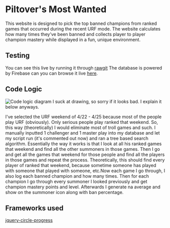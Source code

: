 ﻿# Piltover's Most Wanted

This website is designed to pick the top banned champions from ranked games that occurred during the recent URF mode. The website calculates how many times they’ve been banned and collects player to player champion mastery while displayed in a fun, unique environment.

## Testing
You can see this live by running it through [rawgit](https://rawgit.com/victhebeast/Piltover-s-Most-Wanted/master/index.html)
The database is powered by Firebase can you can browse it live [here](https://pilt-most-want.firebaseio.com).

## Code Logic
![Code logic diagram](https://github.com/victhebeast/Piltover-s-Most-Wanted/raw/master/CodeLogic.png)
I suck at drawing, so sorry if it looks bad. I explain it below anyways.

I've selected the URF weekend of 4/22 - 4/25 because most of the people play URF (obviously). Only serious people play ranked that weekend. So, this way (theoretically) I would eliminate most of troll games and such. I manually inputted 1 challenger and 1 master play into my database and let my script run (it's commented out now) and ran a tree based search algorithm. Essentially the way it works is that I look at all his ranked games that weekend and find all the other summoners in those games. Then I go and get all the games that weekend for those people and find all the players in those games and repeat the process. Theoretically, this should find every player of ranked that weekend, because sometime someone has played with someone that played with someone, etc.Now each game I go through, I also log each banned champion and how many times. Then for each champion I go through every summoner I looked previously and get champion mastery points and level. Afterwards I generate na average and show on the summoner icon along with ban percentage.

## Frameworks used
[jquery-circle-progress](https://github.com/kottenator/jquery-circle-progress)